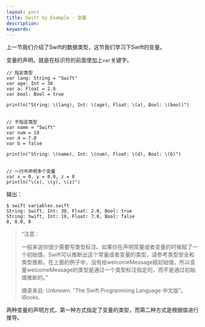 ```yaml
---
layout: post
title: Swift by Example - 变量
description:
keywords:
---
```

上一节我们介绍了Swift的数据类型，这节我们学习下Swift的变量。

变量的声明，就是在标识符的前面使加上`var`关键字。

```
// 指定类型
var lang: String = "Swift"
var age: Int = 30
var a: Float = 2.0
var bool: Bool = true

println("String: \(lang), Int: \(age), Float: \(a), Bool: \(bool)")


// 不指定类型 
var name = "Swift"
var num = 19
var d = 7.0
var b = false

println("String: \(name), Int: \(num), Float: \(d), Bool: \(b)")


// 一行中声明多个变量
var x = 0, y = 0.0, z = 0
println("\(x), \(y), \(z)")
```

输出：

```
$ swift variables.swift
String: Swift, Int: 30, Float: 2.0, Bool: true
String: Swift, Int: 19, Float: 7.0, Bool: false
0, 0.0, 0
```

>“注意：
>
>一般来说你很少需要写类型标注。如果你在声明常量或者变量的时候赋了一个初始值，Swift可以推断出这个常量或者变量的类型，请参考类型安全和类型推断。在上面的例子中，没有给welcomeMessage赋初始值，所以变量welcomeMessage的类型是通过一个类型标注指定的，而不是通过初始值推断的。”
>
>摘录来自: Unknown. “The Swift Programming Language 中文版”。 iBooks. 

两种变量的声明方式，第一种方式指定了变量的类型，而第二种方式是根据值进行推导。